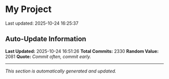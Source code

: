 # My Project


Last updated: 2025-10-24 16:25:37

































































































































































































































































































































































































































































































































































































































































































































































































































































































































































































































































































































































































































































































































































































































































































































































































































































































































































































































































































































































































































































































































































































































































































































































































































































































































































































































































































































































































































## Auto-Update Information

**Last Updated:** 2025-10-24 16:51:26
**Total Commits:** 2330
**Random Value:** 2081
**Quote:** _Commit often, commit early._

---
_This section is automatically generated and updated._